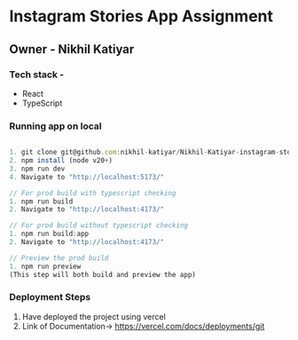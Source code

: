 # Instagram Stories App Assignment

## Owner - Nikhil Katiyar

### Tech stack -

- React
- TypeScript

### Running app on local

```js

1. git clone git@github.com:nikhil-katiyar/Nikhil-Katiyar-instagram-stories-assignment.git
2. npm install (node v20+)
3. npm run dev
4. Navigate to "http://localhost:5173/"

// For prod build with typescript checking
1. npm run build
2. Navigate to "http://localhost:4173/"

// For prod build without typescript checking
1. npm run build:app
2. Navigate to "http://localhost:4173/"

// Preview the prod build
1. npm run preview
(This step will both build and preview the app)

```

### Deployment Steps

1. Have deployed the project using vercel
2. Link of Documentation-> https://vercel.com/docs/deployments/git

